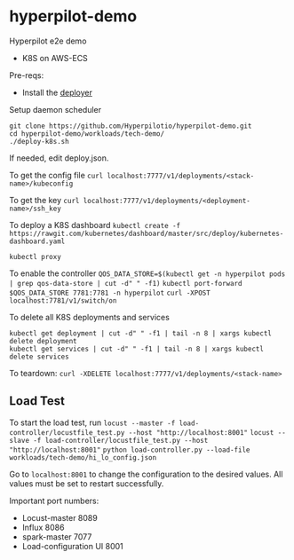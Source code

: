 # hyperpilot-demo
Hyperpilot e2e demo

* K8S on AWS-ECS

Pre-reqs:

- Install the [deployer](https://github.com/Hyperpilotio/deployer) 


Setup daemon scheduler
```
git clone https://github.com/Hyperpilotio/hyperpilot-demo.git
cd hyperpilot-demo/workloads/tech-demo/
./deploy-k8s.sh
```

If needed, edit deploy.json. 

To get the config file
`curl localhost:7777/v1/deployments/<stack-name>/kubeconfig`

To get the key
`curl localhost:7777/v1/deployments/<deployment-name>/ssh_key`

To deploy a K8S dashboard 
`kubectl create -f https://rawgit.com/kubernetes/dashboard/master/src/deploy/kubernetes-dashboard.yaml`

`kubectl proxy`

To enable the controller
`QOS_DATA_STORE=$(kubectl get -n hyperpilot pods | grep qos-data-store | cut -d" " -f1)`
`kubectl port-forward $QOS_DATA_STORE 7781:7781 -n hyperpilot`
`curl -XPOST localhost:7781/v1/switch/on`

To delete all K8S deployments and services
```
kubectl get deployment | cut -d" " -f1 | tail -n 8 | xargs kubectl delete deployment
kubectl get services | cut -d" " -f1 | tail -n 8 | xargs kubectl delete services
```

To teardown: 
`curl -XDELETE localhost:7777/v1/deployments/<stack-name>`

## Load Test
To start the load test, run
`locust --master -f load-controller/locustfile_test.py --host "http://localhost:8001"`
`locust --slave -f load-controller/locustfile_test.py --host "http://localhost:8001"`
`python load-controller.py --load-file workloads/tech-demo/hi_lo_config.json`

Go to `localhost:8001` to change the configuration to the desired values.
All values must be set to restart successfully.

Important port numbers:
* Locust-master 8089
* Influx 8086
* spark-master 7077
* Load-configuration UI 8001


